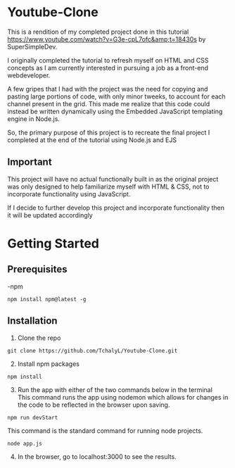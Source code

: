 # Youtube-Clone
This is a rendition of my completed project done in this tutorial https://www.youtube.com/watch?v=G3e-cpL7ofc&amp;t=18430s by SuperSimpleDev.

I originally completed the tutorial to refresh myself on HTML and CSS concepts as I am currently interested in pursuing a job as a front-end webdeveloper.

A few gripes that I had with the project was the need for copying and pasting large portions of code, with only minor tweeks, to account for each channel present in the grid. This made me realize that this code could instead be written dynamically using the Embedded JavaScript templating engine in Node.js.

So, the primary purpose of this project is to recreate the final project I completed at the end of the tutorial using Node.js and EJS

## Important
This project will have no actual functionally built in  as the original project was only designed to help familiarize myself with HTML & CSS, not to incorporate functionality using JavaScript. 

If I decide to further develop this project and incorporate functionality then it will be updated accordingly

# Getting Started

## Prerequisites
-npm
```
npm install npm@latest -g
```
## Installation
1. Clone the repo
```
git clone https://github.com/TchalyL/Youtube-Clone.git
```
2. Install npm packages
```
npm install
```
3. Run the app with either of the two commands below in the terminal  
This command runs the app using nodemon which allows for changes in the code to be reflected in the browser upon saving.
```
npm run devStart
```
This command is the standard command for running node projects.
```
node app.js
```
4. In the browser, go to localhost:3000 to see the results.
